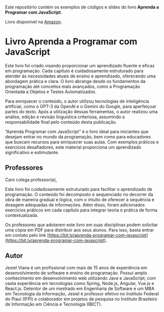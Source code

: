 

Este repositório contém os exemplos de códigos e slides do livro **Aprenda a Programar com JavaScript**.

Livro disponível na [Amazon](https://www.amazon.com.br/dp/B0D522X242/).

# Livro Aprenda a Programar com JavaScript

Este livro foi criado visando proporcionar um aprendizado fluente e eficaz em programação. Cada capítulo é cuidadosamente estruturado para atender às necessidades atuais de ensino e aprendizado, oferecendo uma abordagem prática e clara. O livro abrange desde os fundamentos da programação até conceitos mais avançados, como a Programação Orientada a Objetos e Testes Automatizados.

Para enriquecer o conteúdo, o autor utilizou tecnologias de inteligência artificial, como o GPT-3 da OpenAI e o Gemini do Google, para aperfeiçoar partes do texto. Após a utilização dessas ferramentas, o autor realizou uma análise, edição e revisão linguística criteriosa, assumindo a responsabilidade final pelo conteúdo desta publicação.

“Aprenda Programar com JavaScript” é o livro ideal para iniciantes que desejam entrar no mundo da programação, bem como para educadores que buscam recursos para enriquecer suas aulas. Com exemplos práticos e exercícios desafiadores, este material proporciona um aprendizado significativo e estimulante.

## Professores

Caro colega professor(a),

Este livro foi cuidadosamente estruturado para facilitar o aprendizado de programação. O conteúdo foi decomposto e sequenciado no decorrer da obra de maneira gradual e lógica, com o intuito de oferecer a sequência e dosagem adequadas de informações. Além disso, foram adicionados exercícios práticos em cada capítulo para integrar teoria e prática de forma contextualizada.

Os professores que adotarem este livro em suas disciplinas podem solicitar uma cópia em PDF para distribuir aos seus alunos. Para isso, basta entrar em contato pelo link [https://bit.ly/aprenda-programar-com-javascript](https://bit.ly/aprenda-programar-com-javascript).

## Autor

Jesiel Viana é um profissional com mais de 15 anos de experiência em desenvolvimento de software e ensino de programação. Possui amplo conhecimento em desenvolvimento web utilizando Java e JavaScript, com vasta experiência em tecnologias como Spring, Node.js, Angular, Vue.js e React.js. Detentor de um mestrado em Engenharia de Software e um MBA em Tecnologia da Informação, Jesiel é professor efetivo no Instituto Federal do Piauí (IFPI) e colaborador em projetos de pesquisa no Instituto Brasileiro de Informação em Ciência e Tecnologia (IBICT).
